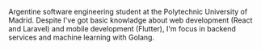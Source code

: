Argentine software engineering student at the Polytechnic University of Madrid. Despite I've got basic knowladge about web development (React and Laravel) and mobile development (Flutter), I'm focus in backend services and machine learning with Golang.
